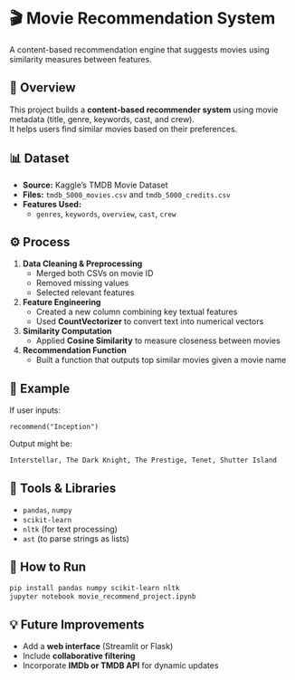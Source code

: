 # 🎬 Movie Recommendation System
A content-based recommendation engine that suggests movies using similarity measures between features.

## 📘 Overview
This project builds a **content-based recommender system** using movie metadata (title, genre, keywords, cast, and crew).  
It helps users find similar movies based on their preferences.

## 📊 Dataset
- **Source:** Kaggle’s TMDB Movie Dataset  
- **Files:** `tmdb_5000_movies.csv` and `tmdb_5000_credits.csv`
- **Features Used:**
  - `genres`, `keywords`, `overview`, `cast`, `crew`

## ⚙️ Process
1. **Data Cleaning & Preprocessing**
   - Merged both CSVs on movie ID
   - Removed missing values
   - Selected relevant features
2. **Feature Engineering**
   - Created a new column combining key textual features
   - Used **CountVectorizer** to convert text into numerical vectors
3. **Similarity Computation**
   - Applied **Cosine Similarity** to measure closeness between movies
4. **Recommendation Function**
   - Built a function that outputs top similar movies given a movie name

## 🧠 Example
If user inputs:
```
recommend("Inception")
```
Output might be:
```
Interstellar, The Dark Knight, The Prestige, Tenet, Shutter Island
```

## 🧰 Tools & Libraries
- `pandas`, `numpy`
- `scikit-learn`
- `nltk` (for text processing)
- `ast` (to parse strings as lists)

## 🚀 How to Run
```bash
pip install pandas numpy scikit-learn nltk
jupyter notebook movie_recommend_project.ipynb
```

## 💡 Future Improvements
- Add a **web interface** (Streamlit or Flask)
- Include **collaborative filtering**
- Incorporate **IMDb or TMDB API** for dynamic updates
